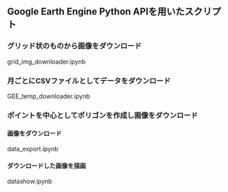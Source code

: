 ## Google Earth Engine Python APIを用いたスクリプト

### グリッド状のものから画像をダウンロード
grid_img_downloader.ipynb

### 月ごとにCSVファイルとしてデータをダウンロード
GEE_temp_downloader.ipynb

### ポイントを中心としてポリゴンを作成し画像をダウンロード

#### 画像をダウンロード
data_export.ipynb

#### ダウンロードした画像を描画
datashow.ipynb

